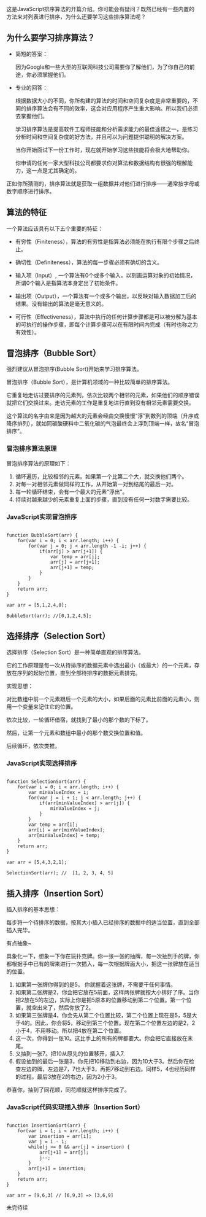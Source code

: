 这是JavaScript排序算法的开篇介绍。你可能会有疑问？既然已经有一些内置的方法来对列表进行排序，为什么还要学习这些排序算法呢？

## 为什么要学习排序算法？

- 简短的答案： 

    因为Google和一些大型的互联网科技公司需要你了解他们，为了你自己的前途，你必须掌握他们。

- 专业的回答： 

    根据数据大小的不同，你所构建的算法的时间和空间复杂度是非常重要的，不同的排序算法会有不同的效率，这会对应用程序产生重大影响。所以我们必须去掌握他们。
    
    学习排序算法是提高软件工程师技能和分析需求能力的最佳途径之一，是练习分析时间和空间复杂度的好方法，并且可以为问题提供聪明的解决方案。

    当你开始面试下一份工作时，现在就开始学习这些技能将会极大地帮助你。

    你申请的任何一家大型科技公司都要求你对算法和数据结构有很强的理解能力，这一点是尤其确定的。


正如你所猜测的，排序算法就是获取一组数据并对他们进行排序——通常按字母或数字顺序进行排序。

## 算法的特征

一个算法应该具有以下五个重要的特征：

- 有穷性（Finiteness），算法的有穷性是指算法必须能在执行有限个步骤之后终止。

- 确切性（Definiteness），算法的每一步骤必须有确切的含义。

- 输入项（Input）, 一个算法有0个或多个输入，以刻画运算对象的初始情况，所谓0个输入是指算法本身定出了初始条件。

- 输出项（Output），一个算法有一个或多个输出，以反映对输入数据加工后的结果。没有输出的算法是毫无意义的。

- 可行性（Effectiveness），算法中执行的任何计算步骤都是可以被分解为基本的可执行的操作步骤，即每个计算步骤可以在有限时间内完成（有时也称之为有效性）。


## 冒泡排序（Bubble Sort）

强烈建议从冒泡排序(Bubble Sort)开始来学习排序算法。

冒泡排序（Bubble Sort），是计算机领域的一种比较简单的排序算法。

它重复地走访过要排序的元素列，依次比较两个相邻的元素，如果他们的顺序错误就把它们交换过来。走访元素的工作是重复地进行直到没有相邻元素需要交换。

这个算法的名字由来是因为越大的元素会经由交换慢慢“浮”到数列的顶端（升序或降序排列），就如同碳酸硬料中二氧化碳的气泡最终会上浮到顶端一样，故名“冒泡排序”。

### 冒泡排序算法原理

冒泡排序算法的原理如下：

1. 循环遍历，比较相邻的元素。如果第一个比第二个大，就交换他们两个。
2. 对每一对相邻元素做同样的工作，从开始第一对到结尾的最后一对。
3. 每一轮循环结束，会有一个最大的元素“浮出”。
4. 持续对越来越少的元素重复上面的步骤，直到没有任何一对数字需要比较。

### JavaScript实现冒泡排序

```

function BubbleSort(arr) {
    for(var i = 0; i < arr.length; i++) {
        for(var j = 0; j < arr.length -1 -i; j++) {
            if(arr[j] > arr[j+1]) {
                var temp = arr[j];
                arr[j] = arr[j+1];
                arr[j+1] = temp;
            }
        }
    }
    return arr;
}

var arr = [5,1,2,4,0];

BubbleSort(arr); //[0,1,2,4,5];

```

## 选择排序（Selection Sort）

选择排序（Selection Sort）是一种简单直观的排序算法。

它的工作原理是每一次从待排序的数据元素中选出最小（或最大）的一个元素，存放在序列的起始位置，直到全部待排序的数据元素排完。

实现思想：

对比数组中前一个元素跟后一个元素的大小，如果后面的元素比前面的元素小，则用一个变量来记住它的位置。

依次比较，一轮循环借宿，就找到了最小的那个数的下标了。

然后，让第一个元素和数组中最小的那个数交换位置和值。

后续循环，依次类推。


### JavaScript实现选择排序

```

function SelectionSort(arr) {
    for(var i = 0; i < arr.length; i++) {
        var minValueIndex = i;
        for(var j = i + 1; j < arr.length; j++) {
            if(arr[minValueIndex] > arr[j]) {
                minValueIndex = j;
            }
        }
        var temp = arr[i];
        arr[i] = arr[minValueIndex];
        arr[minValueIndex] = temp;
    }
    return arr;
}

var arr = [5,4,3,2,1];

SelectionSort(arr); //  [1, 2, 3, 4, 5]

```


## 插入排序（Insertion Sort）

插入排序的基本思想：

每步将一个待排序的数据，按其大小插入已经排序的数据中的适当位置，直到全部插入完毕。

有点抽象~

具象化一下，想象一下你在玩扑克牌。你一张一张的抽牌，每一次抽到手的牌，你都根据手中已有的牌来进行一次插入，每一次根据牌面大小，把这一张牌放在适当的位置。

1. 如果第一张牌你得到的是5。 你就握着这张牌，不需要干任何事情。
2. 如果第二张牌是2，你会把它放在5前面，这样两张牌就按大小排好了序。当你把2放在5的左边，实际上你是把5原本的位置移动到第二个位置。第一个位置，就空出来了，然后你放了2。
3. 如果第三张牌是4，你会先从第二个位置比较，第二个位置上现在是5，5是大于4的。因此，你会将5，移动到第三个位置。现在第二个位置左边的是2，2小于4，不用移动。所以把4放在第二个位置。
4. 这一次，你得到一张10。这比手上的所有的牌都要大。你会把它直接放在末尾。
5. 又抽到一张7。把10从原先的位置移开，插入7.
6. 假设抽到的最后一张是3，你先把10移动到右边，因为10大于3。然后你在检查左边的牌，左边是7，7也大于3，再把7移动到右边。同样5，4也经历同样的过程。最后3放在2的右边，因为2小于3。

恭喜你，抽到了同花顺，同花顺就这样排序完成了。

### JavaScript代码实现插入排序（Insertion Sort）

```

function InsertionSort(arr) {
    for(var i = 1; i < arr.length; i++) {
        var insertion = arr[i];
        var j = i - 1;
        while(j >= 0 && arr[j] > insertion) {
            arr[j+1] = arr[j];
            j--;
        }
        arr[j+1] = insertion;
    }
    return arr;
}

var arr = [9,6,3] // [6,9,3] => [3,6,9]
```

未完待续
